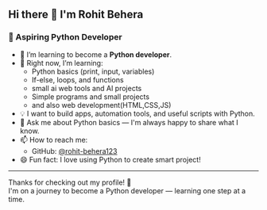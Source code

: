 ## Hi there 👋 I'm Rohit Behera

<!--
**rohit-behera123/rohit-behera123** is a ✨ _special_ ✨ repository because its `README.md` (this file) appears on your GitHub profile.
-->

### 🐍 Aspiring Python Developer

- 🔭 I’m learning to become a **Python developer**.
- 🌱 Right now, I’m learning:
  - Python basics (print, input, variables)
  - If-else, loops, and functions
  - small ai web tools and AI projects
  - Simple programs and small projects
  - and also web development(HTML,CSS,JS)
- 💡 I want to build apps, automation tools, and useful scripts with Python.
- 💬 Ask me about Python basics — I'm always happy to share what I know.
- 📫 How to reach me:  
  - GitHub: [@rohit-behera123](https://github.com/rohit-behera123)
- 😄 Fun fact: I love using Python to create smart project!

---

Thanks for checking out my profile! 🚀  
I'm on a journey to become a Python developer — learning one step at a time.

